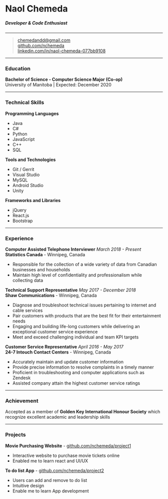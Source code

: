 # Naol Chemeda
##### Developer & Code Enthusiast

------

> [chemedandd@gmail.com](mailto:chemedandd@gmail.com) <br />
> [github.com/nchemeda](https://www.github.com/nchemeda) <br />
> [linkedin.com/in/naol-chemeda-077bb9108](https://www.linkedin.com/in/naol-chemeda-077bb9108)

------

### Education

**Bachelor of Science - Computer Science Major (Co-op)** <br />
University of Manitoba | Expected: December 2020

------

### Technical Skills

**Programming Languages**

- Java
- C#
- Python
- JavaScript
- C++
- SQL

**Tools and Technologies**

- Git / Gerrit
- Visual Studio
- MySQL
- Android Studio
- Unity

**Frameworks and Libraries**
- jQuery
- React.js
- Bootstrap



------

### Experience

**Computer Assisted Telephone Interviewer** *March 2018 - Present* <br />
**Statistics Canada** - Winnipeg, Canada

- Responsible for the collection of a wide variety of data from Canadian businesses and households
- Maintain high level of confidentiality and professionalism while collecting data

**Technical Support Representative** *May 2017 - December 2018* <br />
**Shaw Communications** - Winnipeg, Canada

- Diagnose and troubleshoot technical issues pertaining to internet and cable services
- Pair customers with products that are the best fit for their entertainment needs
- Engaging and building life-long customers while delivering an exceptional customer service experience
- Meet and exceed challenging individual and team KPI targets


**Customer Service Representative** *April 2016 - May 2017* <br />
**24-7 Intouch Contact Centers** - Winnipeg, Canada

- Accurately maintain and update customer information
- Provide precise information to resolve complaints in a timely manner
- Proficient in troubleshooting and computer applications such as Zendesk
- Assisted company attain the highest customer service ratings

------

### Achievement
Accepted as a member of **Golden Key International
Honour Society** which recognize excellent academic
and leadership skills

------
### Projects

**Movie Purchasing Website** - [github.com/nchemeda/project1](https://www.github.com/nchemeda/project1)
 - Interactive website to purchase movie tickets online
 - Enabled me to learn react and UI/UX

**To do list App** - [github.com/nchemeda/project2](https://www.github.com/nchemeda/project2)
 - Users can add and remove to do list
 - Intuitive design
 - Enable me to learn App development
